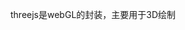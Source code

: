 <!--
 * @Author: your name
 * @Date: 2022-04-21 20:01:34
 * @LastEditTime: 2022-04-21 20:02:05
 * @LastEditors: your name
 * @Description: 打开koroFileHeader查看配置 进行设置: https://github.com/OBKoro1/koro1FileHeader/wiki/%E9%85%8D%E7%BD%AE
 * @FilePath: /fe_interview/前端可视化/threejs.md
-->
threejs是webGL的封装，主要用于3D绘制